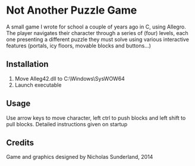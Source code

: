 
# Not Another Puzzle Game

A small game I wrote for school a couple of years ago in C, using Allegro. The player navigates their character through a series of (four) levels, each one presenting a different puzzle they must solve using various interactive features (portals, icy floors, movable blocks and buttons...)

## Installation

1. Move Alleg42.dll to C:\Windows\SysWOW64
2. Launch executable

## Usage

Use arrow keys to move character, left ctrl to push blocks and left shift to pull blocks. Detailed instructions given on startup

## Credits

Game and graphics designed by Nicholas Sunderland, 2014
